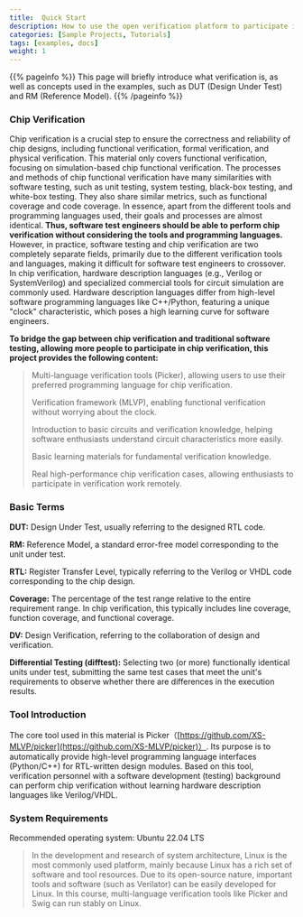 ```yaml
---
title:  Quick Start
description: How to use the open verification platform to participate in hardware verification.
categories: [Sample Projects, Tutorials]
tags: [examples, docs]
weight: 1
---
```


{{% pageinfo %}}
This page will briefly introduce what verification is, as well as concepts used in the examples, such as DUT (Design Under Test) and RM (Reference Model).
{{% /pageinfo %}}

### Chip Verification

Chip verification is a crucial step to ensure the correctness and reliability of chip designs, including functional verification, formal verification, and physical verification. This material only covers functional verification, focusing on simulation-based chip functional verification. The processes and methods of chip functional verification have many similarities with software testing, such as unit testing, system testing, black-box testing, and white-box testing. They also share similar metrics, such as functional coverage and code coverage. In essence, apart from the different tools and programming languages used, their goals and processes are almost identical. **Thus, software test engineers should be able to perform chip verification without considering the tools and programming languages.** However, in practice, software testing and chip verification are two completely separate fields, primarily due to the different verification tools and languages, making it difficult for software test engineers to crossover. In chip verification, hardware description languages (e.g., Verilog or SystemVerilog) and specialized commercial tools for circuit simulation are commonly used. Hardware description languages differ from high-level software programming languages like C++/Python, featuring a unique "clock" characteristic, which poses a high learning curve for software engineers.

**To bridge the gap between chip verification and traditional software testing, allowing more people to participate in chip verification, this project provides the following content:**

<blockquote><p>
Multi-language verification tools (Picker), allowing users to use their preferred programming language for chip verification.

Verification framework (MLVP), enabling functional verification without worrying about the clock.

Introduction to basic circuits and verification knowledge, helping software enthusiasts understand circuit characteristics more easily.

Basic learning materials for fundamental verification knowledge.

Real high-performance chip verification cases, allowing enthusiasts to participate in verification work remotely.

</blockquote></p>


### Basic Terms

**DUT:** Design Under Test, usually referring to the designed RTL code.

**RM:** Reference Model, a standard error-free model corresponding to the unit under test.

**RTL:** Register Transfer Level, typically referring to the Verilog or VHDL code corresponding to the chip design.

**Coverage:** The percentage of the test range relative to the entire requirement range. In chip verification, this typically includes line coverage, function coverage, and functional coverage.

**DV:** Design Verification, referring to the collaboration of design and verification.

**Differential Testing (difftest):** Selecting two (or more) functionally identical units under test, submitting the same test cases that meet the unit's requirements to observe whether there are differences in the execution results.

### Tool Introduction

The core tool used in this material is Picker（[https://github.com/XS-MLVP/picker](https://github.com/XS-MLVP/picker)）. Its purpose is to automatically provide high-level programming language interfaces (Python/C++) for RTL-written design modules. Based on this tool, verification personnel with a software development (testing) background can perform chip verification without learning hardware description languages like Verilog/VHDL.

### System Requirements

Recommended operating system: Ubuntu 22.04 LTS

<blockquote><p>
In the development and research of system architecture, Linux is the most commonly used platform, mainly because Linux has a rich set of software and tool resources. Due to its open-source nature, important tools and software (such as Verilator) can be easily developed for Linux. In this course, multi-language verification tools like Picker and Swig can run stably on Linux.
</blockquote></p>


